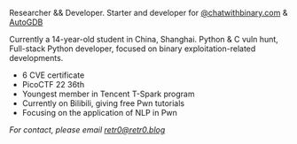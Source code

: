 Researcher && Developer. Starter and developer for [@chatwithbinary.com](https://chatwithbinary.com) & [AutoGDB](https://github.com/retr0reg/AutoGDB)

Currently a 14-year-old student in China, Shanghai. Python & C vuln hunt,  Full-stack Python developer, focused on binary exploitation-related developments.



- 6 CVE certificate
- PicoCTF 22 36th
- Youngest member in Tencent T-Spark program
- Currently on Bilibili, giving free Pwn tutorials
- Focusing on the application of NLP in Pwn

  
*For contact, please email retr0@retr0.blog*
